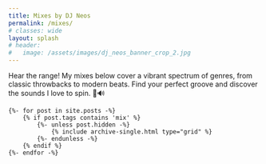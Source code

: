 ```yaml
---
title: Mixes by DJ Neos
permalink: /mixes/
# classes: wide
layout: splash
# header:
#   image: /assets/images/dj_neos_banner_crop_2.jpg
---
```


Hear the range! My mixes below cover a vibrant spectrum of genres, from classic throwbacks to modern beats. Find your perfect groove and discover the sounds I love to spin. 🤘🔊

<div class="entries-{{ entries_layout }}">

    {%- for post in site.posts -%}
        {% if post.tags contains 'mix' %}
            {%- unless post.hidden -%}
                {% include archive-single.html type="grid" %}
            {%- endunless -%}
        {% endif %}
    {%- endfor -%}

</div>


<!-- <ul>
    {% for post in site.posts %} 
        {% if post.tags contains "mix" %}
            <li><a href="{{post.url}}">{{ post.title }}</li> 
        {% endif %}
    {% endfor %}
</ul> -->
